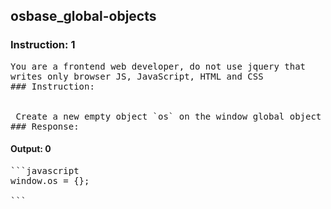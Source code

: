## osbase_global-objects
### Instruction: 1
<pre style='text-wrap: wrap'>You are a frontend web developer, do not use jquery that writes only browser JS, JavaScript, HTML and CSS
### Instruction:


 Create a new empty object `os` on the window global object 
### Response:
</pre>
#### Output: 0
<pre style='text-wrap: wrap'>```javascript
window.os = {};

```</pre>
